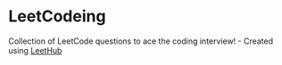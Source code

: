 # LeetCodeing
Collection of LeetCode questions to ace the coding interview! - Created using [LeetHub](https://github.com/QasimWani/LeetHub)
